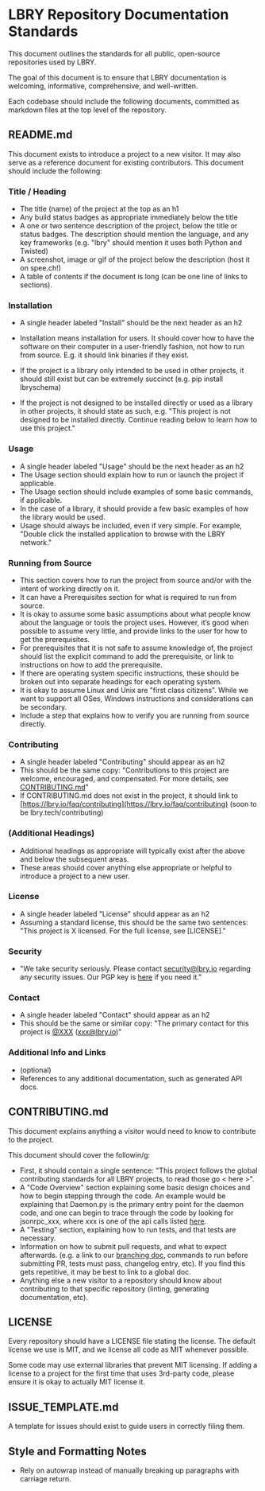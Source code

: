 # LBRY Repository Documentation Standards

This document outlines the standards for all public, open-source repositories used by LBRY.

The goal of this document is to ensure that LBRY documentation is welcoming, informative, comprehensive, and well-written.

Each codebase should include the following documents, committed as markdown files at the top level of the repository.

## README.md

This document exists to introduce a project to a new visitor. It may also serve as a reference document for existing contributors. This document should include the following:

### Title / Heading

* The title (name) of the project at the top as an h1
* Any build status badges as appropriate immediately below the title
* A one or two sentence description of the project, below the title or status badges. The description should mention the language, and any key frameworks (e.g. "lbry" should mention it uses both Python and Twisted)
* A screenshot, image or gif of the project below the description (host it on spee.ch!)
* A table of contents if the document is long (can be one line of links to sections).

### Installation

* A single header labeled "Install" should be the next header as an h2
* Installation means installation for users. It should cover how to have the software on their computer in a user-friendly fashion, not how to run from source. E.g. it should link binaries if they exist.
* If the project is a library only intended to be used in other projects, it should still exist but can be extremely succinct (e.g. pip install lbryschema)

* If the project is not designed to be installed directly or used as a library in other projects, it should state as such, e.g. "This project is not designed to be installed directly. Continue reading below to learn how to use this project."

### Usage

* A single header labeled "Usage" should be the next header as an h2
* The Usage section should explain how to run or launch the project if applicable.
* The Usage section should include examples of some basic commands, if applicable.
* In the case of a library, it should provide a few basic examples of how the library would be used.
* Usage should always be included, even if very simple. For example, "Double click the installed application to browse with the LBRY network."

### Running from Source

* This section covers how to run the project from source and/or with the intent of working directly on it.
* It can have a Prerequisites section for what is required to run from source.
* It is okay to assume some basic assumptions about what people know about the language or tools the project uses. However, it’s good when possible to assume very little, and provide links to the user for how to get the prerequisites.
* For prerequisites that it is not safe to assume knowledge of, the project should list the explicit command to add the prerequisite, or link to instructions on how to add the prerequisite.
* If there are operating system specific instructions, these should be broken out into separate headings for each operating system.
* It is okay to assume Linux and Unix are "first class citizens". While we want to support all OSes, Windows instructions and considerations can be secondary.
* Include a step that explains how to verify you are running from source directly.

### Contributing

* A single header labeled "Contributing" should appear as an h2
* This should be the same copy: "Contributions to this project are welcome, encouraged, and compensated. For more details, see [CONTRIBUTING.md](*CONTRIBUTING.md*)"
* If CONTRIBUTING.md does not exist in the project, it should link to [https://lbry.io/faq/contributing](https://lbry.io/faq/contributing) (soon to be lbry.tech/contributing)

### (Additional Headings)

* Additional headings as appropriate will typically exist after the above and below the subsequent areas.
* These areas should cover anything else appropriate or helpful to introduce a project to a new user.

### License

* A single header labeled "License" should appear as an h2
* Assuming a standard license, this should be the same two sentences: "This project is X licensed. For the full license, see [LICENSE]."

### Security

* "We take security seriously. Please contact [security@lbry.io](mailto:security@lbry.io) regarding any security issues. Our PGP key is [here](https://keybase.io/lbry/key.asc) if you need it."

### Contact

* A single header labeled "Contact" should appear as an h2
* This should be the same or similar copy: "The primary contact for this project is [@XXX](https://github.com/@XXX) ([xxx@lbry.io](mailto:xxx@lbry.io))"

### Additional Info and Links

* (optional)
* References to any additional documentation, such as generated API docs.

## CONTRIBUTING.md

This document explains anything a visitor would need to know to contribute to the project.

This document should cover the followin/g:

* First, it should contain a single sentence: "This project follows the global contributing standards for all LBRY projects, to read those go < here >".
* A "Code Overview" section explaining some basic design choices and how to begin stepping through the code. An example would be explaining that Daemon.py is the primary entry point for the daemon code, and one can begin to trace through the code by looking for jsonrpc_xxx, where xxx is one of the api calls listed [here](https://lbry.io/api).
* A "Testing" section, explaining how to run tests, and that tests are necessary.
* Information on how to submit pull requests, and what to expect afterwards. (e.g. a link to our [branching doc](https://github.com/lbryio/lbry/wiki/Branching-and-Merging), commands to run before submitting PR, tests must pass, changelog entry, etc). If you find this gets repetitive, it may be best to link to a global doc.
* Anything else a new visitor to a repository should know about contributing to that specific repository (linting, generating documentation, etc).

## LICENSE

Every repository should have a LICENSE file stating the license. The default license we use is MIT, and we license all code as MIT whenever possible.

Some code may use external libraries that prevent MIT licensing. If adding a license to a project for the first time that uses 3rd-party code, please ensure it is okay to actually MIT license it.

## ISSUE_TEMPLATE.md

A template for issues should exist to guide users in correctly filing them.

## Style and Formatting Notes

- Rely on autowrap instead of manually breaking up paragraphs with carriage return.
